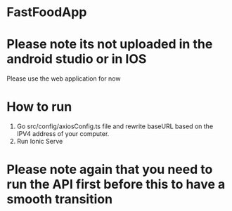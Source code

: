 # FastFoodApp

# Please note its not uploaded in the android studio or in IOS
Please use the web application for now

# How to run
1. Go src/config/axiosConfig.ts file and rewrite baseURL based on the IPV4 address of your computer.
2. Run Ionic Serve

# Please note again that you need to run the API first before this to have a smooth transition
